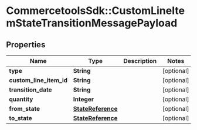 # CommercetoolsSdk::CustomLineItemStateTransitionMessagePayload

## Properties
Name | Type | Description | Notes
------------ | ------------- | ------------- | -------------
**type** | **String** |  | [optional] 
**custom_line_item_id** | **String** |  | [optional] 
**transition_date** | **String** |  | [optional] 
**quantity** | **Integer** |  | [optional] 
**from_state** | [**StateReference**](StateReference.md) |  | [optional] 
**to_state** | [**StateReference**](StateReference.md) |  | [optional] 

